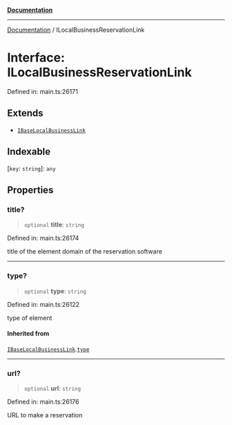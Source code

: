 [**Documentation**](../README.md)

***

[Documentation](../README.md) / ILocalBusinessReservationLink

# Interface: ILocalBusinessReservationLink

Defined in: main.ts:26171

## Extends

- [`IBaseLocalBusinessLink`](IBaseLocalBusinessLink.md)

## Indexable

\[`key`: `string`\]: `any`

## Properties

### title?

> `optional` **title**: `string`

Defined in: main.ts:26174

title of the element
domain of the reservation software

***

### type?

> `optional` **type**: `string`

Defined in: main.ts:26122

type of element

#### Inherited from

[`IBaseLocalBusinessLink`](IBaseLocalBusinessLink.md).[`type`](IBaseLocalBusinessLink.md#type)

***

### url?

> `optional` **url**: `string`

Defined in: main.ts:26176

URL to make a reservation
